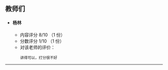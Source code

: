 ## 教师们  
- #### 杨林  
  - 内容评分 8/10 （1 份）  
  - 分数评分 1/10 （1 份）  
  - 对该老师的评价：  
    ```
    讲得可以，打分很不好
    ```

---  